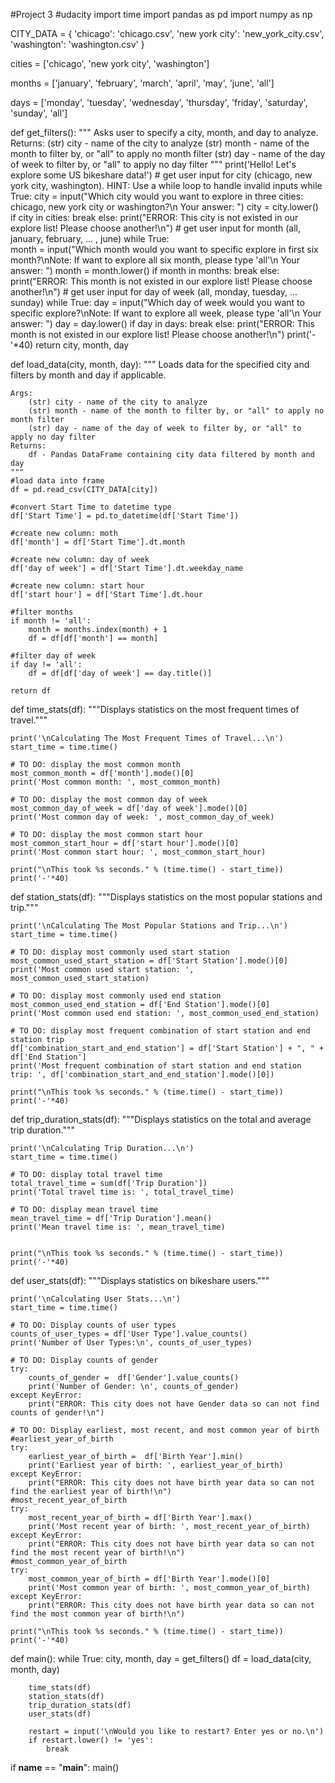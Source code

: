 #Project 3
#udacity
import time
import pandas as pd
import numpy as np

CITY_DATA = { 'chicago': 'chicago.csv',
              'new york city': 'new_york_city.csv',
              'washington': 'washington.csv' }

cities  = ['chicago', 'new york city', 'washington']

months = ['january', 'february', 'march', 'april', 'may', 'june', 'all']

days = ['monday', 'tuesday', 'wednesday', 'thursday', 'friday', 'saturday', 'sunday', 'all']

def get_filters():
    """
    Asks user to specify a city, month, and day to analyze.
    Returns:
        (str) city - name of the city to analyze
        (str) month - name of the month to filter by, or "all" to apply no month filter
        (str) day - name of the day of week to filter by, or "all" to apply no day filter
    """
    print('Hello! Let\'s explore some US bikeshare data!')
    # get user input for city (chicago, new york city, washington). HINT: Use a while loop to handle invalid inputs
    while True:
        city = input("Which city would you want to explore in three cities: chicago, new york city or washington?\n Your answer: ")
        city = city.lower()
        if city in cities:
            break
        else:
            print("ERROR: This city is not existed in our explore list! Please choose another!\n")
    # get user input for month (all, january, february, ... , june)
    while True:    
        month = input("Which month would you want to specific explore in first six month?\nNote: If want to explore all six month, please type 'all'\n Your answer: ")
        month = month.lower()
        if month in months:
            break
        else:
            print("ERROR: This month is not existed in our explore list! Please choose another!\n")
    # get user input for day of week (all, monday, tuesday, ... sunday)
    while True:
        day = input("Which day of week would you want to specific explore?\nNote: If want to explore all week, please type 'all'\n Your answer: ")
        day = day.lower()
        if day in days:
            break
        else:
            print("ERROR: This month is not existed in our explore list! Please choose another!\n")
    print('-'*40)
    return city, month, day

def load_data(city, month, day):
    """
    Loads data for the specified city and filters by month and day if applicable.

    Args:
        (str) city - name of the city to analyze
        (str) month - name of the month to filter by, or "all" to apply no month filter
        (str) day - name of the day of week to filter by, or "all" to apply no day filter
    Returns:
        df - Pandas DataFrame containing city data filtered by month and day
    """
    #load data into frame
    df = pd.read_csv(CITY_DATA[city])
    
    #convert Start Time to datetime type
    df['Start Time'] = pd.to_datetime(df['Start Time'])
    
    #create new column: moth
    df['month'] = df['Start Time'].dt.month
    
    #create new column: day of week
    df['day of week'] = df['Start Time'].dt.weekday_name
    
    #create new column: start hour
    df['start hour'] = df['Start Time'].dt.hour
    
    #filter months
    if month != 'all':
        month = months.index(month) + 1
        df = df[df['month'] == month]
        
    #filter day of week
    if day != 'all':
        df = df[df['day of week'] == day.title()]

    return df


def time_stats(df):
    """Displays statistics on the most frequent times of travel."""

    print('\nCalculating The Most Frequent Times of Travel...\n')
    start_time = time.time()

    # TO DO: display the most common month
    most_common_month = df['month'].mode()[0]
    print('Most common month: ', most_common_month)

    # TO DO: display the most common day of week
    most_common_day_of_week = df['day of week'].mode()[0]
    print('Most common day of week: ', most_common_day_of_week)

    # TO DO: display the most common start hour
    most_common_start_hour = df['start hour'].mode()[0]
    print('Most common start hour: ', most_common_start_hour)

    print("\nThis took %s seconds." % (time.time() - start_time))
    print('-'*40)


def station_stats(df):
    """Displays statistics on the most popular stations and trip."""

    print('\nCalculating The Most Popular Stations and Trip...\n')
    start_time = time.time()

    # TO DO: display most commonly used start station
    most_common_used_start_station = df['Start Station'].mode()[0]
    print('Most common used start station: ', most_common_used_start_station)

    # TO DO: display most commonly used end station
    most_common_used_end_station = df['End Station'].mode()[0]
    print('Most common used end station: ', most_common_used_end_station)

    # TO DO: display most frequent combination of start station and end station trip
    df['combination_start_and_end_station'] = df['Start Station'] + ", " + df['End Station']
    print('Most frequent combination of start station and end station trip: ', df['combination_start_and_end_station'].mode()[0])

    print("\nThis took %s seconds." % (time.time() - start_time))
    print('-'*40)


def trip_duration_stats(df):
    """Displays statistics on the total and average trip duration."""

    print('\nCalculating Trip Duration...\n')
    start_time = time.time()

    # TO DO: display total travel time
    total_travel_time = sum(df['Trip Duration'])
    print('Total travel time is: ', total_travel_time)

    # TO DO: display mean travel time
    mean_travel_time = df['Trip Duration'].mean()
    print('Mean travel time is: ', mean_travel_time)


    print("\nThis took %s seconds." % (time.time() - start_time))
    print('-'*40)


def user_stats(df):
    """Displays statistics on bikeshare users."""

    print('\nCalculating User Stats...\n')
    start_time = time.time()

    # TO DO: Display counts of user types
    counts_of_user_types = df['User Type'].value_counts()
    print('Number of User Types:\n', counts_of_user_types)

    # TO DO: Display counts of gender
    try:
        counts_of_gender =  df['Gender'].value_counts()
        print('Number of Gender: \n', counts_of_gender)
    except KeyError:
        print("ERROR: This city does not have Gender data so can not find counts of gender!\n")

    # TO DO: Display earliest, most recent, and most common year of birth
    #earliest_year_of_birth
    try:
        earliest_year_of_birth =  df['Birth Year'].min()
        print('Earliest year of birth: ', earliest_year_of_birth)
    except KeyError:
        print("ERROR: This city does not have birth year data so can not find the earliest year of birth!\n")
    #most_recent_year_of_birth
    try:
        most_recent_year_of_birth = df['Birth Year'].max()
        print('Most recent year of birth: ', most_recent_year_of_birth)
    except KeyError:
        print("ERROR: This city does not have birth year data so can not find the most recent year of birth!\n")
    #most_common_year_of_birth
    try:
        most_common_year_of_birth = df['Birth Year'].mode()[0]
        print('Most common year of birth: ', most_common_year_of_birth)
    except KeyError:
        print("ERROR: This city does not have birth year data so can not find the most common year of birth!\n")

    print("\nThis took %s seconds." % (time.time() - start_time))
    print('-'*40)


def main():
    while True:
        city, month, day = get_filters()
        df = load_data(city, month, day)

        time_stats(df)
        station_stats(df)
        trip_duration_stats(df)
        user_stats(df)

        restart = input('\nWould you like to restart? Enter yes or no.\n')
        if restart.lower() != 'yes':
            break


if __name__ == "__main__":
	main()
